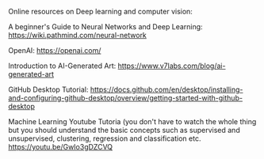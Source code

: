 Online resources on Deep learning and computer vision:

A beginner's Guide to Neural Networks and Deep Learning:
https://wiki.pathmind.com/neural-network

OpenAI:
https://openai.com/

Introduction to AI-Generated Art:
https://www.v7labs.com/blog/ai-generated-art

GitHub Desktop Tutorial:
https://docs.github.com/en/desktop/installing-and-configuring-github-desktop/overview/getting-started-with-github-desktop

Machine Learning Youtube Tutoria (you don't have to watch the whole thing but
you should understand the basic concepts such as supervised and unsupervised, clustering, regression and classification etc.  
https://youtu.be/GwIo3gDZCVQ